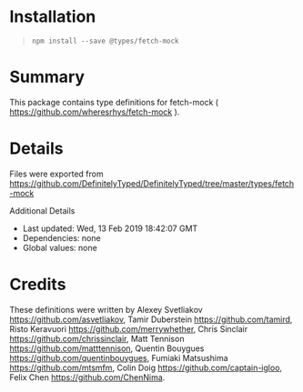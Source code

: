 # Installation
> `npm install --save @types/fetch-mock`

# Summary
This package contains type definitions for fetch-mock ( https://github.com/wheresrhys/fetch-mock ).

# Details
Files were exported from https://github.com/DefinitelyTyped/DefinitelyTyped/tree/master/types/fetch-mock

Additional Details
 * Last updated: Wed, 13 Feb 2019 18:42:07 GMT
 * Dependencies: none
 * Global values: none

# Credits
These definitions were written by Alexey Svetliakov <https://github.com/asvetliakov>, Tamir Duberstein <https://github.com/tamird>, Risto Keravuori <https://github.com/merrywhether>, Chris Sinclair <https://github.com/chrissinclair>, Matt Tennison <https://github.com/matttennison>, Quentin Bouygues <https://github.com/quentinbouygues>, Fumiaki Matsushima <https://github.com/mtsmfm>, Colin Doig <https://github.com/captain-igloo>, Felix Chen <https://github.com/ChenNima>.
